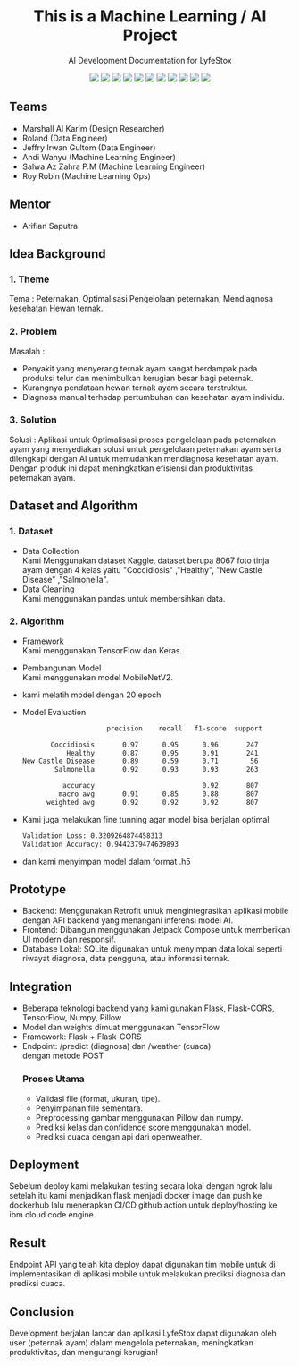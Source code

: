 <h1 align="center">  This is a Machine Learning / AI Project </h1>

<p align="center"> 
AI Development Documentation for LyfeStox
</p>

<div align="center">
    <!-- Your badges here -->
    <img src="https://img.shields.io/badge/python-3670A0?style=for-the-badge&logo=python&logoColor=ffdd54">
    <img src="https://img.shields.io/badge/jupyter-%23FA0F00.svg?style=for-the-badge&logo=jupyter&logoColor=white">
    <img src="https://img.shields.io/badge/flask-%23000.svg?style=for-the-badge&logo=flask&logoColor=white">
    <img src="https://img.shields.io/badge/TensorFlow-%23FF6F00.svg?style=for-the-badge&logo=TensorFlow&logoColor=white">
    <img src="https://img.shields.io/badge/Keras-%23D00000.svg?style=for-the-badge&logo=Keras&logoColor=white">
    <img src="https://img.shields.io/badge/scikit--learn-%23F7931E.svg?style=for-the-badge&logo=scikit-learn&logoColor=white">
    <img src="https://img.shields.io/badge/pandas-%23150458.svg?style=for-the-badge&logo=pandas&logoColor=white">
    <img src="https://img.shields.io/badge/numpy-%23013243.svg?style=for-the-badge&logo=numpy&logoColor=white">
   <img src="https://img.shields.io/badge/pillow-%23000000.svg?style=for-the-badge&logo=pillow&logoColor=white">
    <img src="https://img.shields.io/badge/kotlin-%230095D5.svg?style=for-the-badge&logo=kotlin&logoColor=white">
    <img src="https://img.shields.io/badge/sqlite-%2307405e.svg?style=for-the-badge&logo=sqlite&logoColor=white">
</div>

## Teams

- Marshall Al Karim (Design Researcher)
- Roland (Data Engineer)
- Jeffry Irwan Gultom (Data Engineer)
- Andi Wahyu (Machine Learning Engineer)
- Salwa Az Zahra P.M (Machine Learning Engineer)
- Roy Robin (Machine Learning Ops)

## Mentor

- Arifian Saputra

## Idea Background

### 1. Theme
Tema : 
Peternakan, Optimalisasi Pengelolaan peternakan, Mendiagnosa kesehatan Hewan           ternak.

### 2. Problem
Masalah : 
- Penyakit yang menyerang ternak ayam sangat berdampak pada produksi telur               dan menimbulkan kerugian besar bagi peternak. 
- Kurangnya pendataan hewan ternak ayam secara terstruktur.
- Diagnosa manual terhadap pertumbuhan dan kesehatan ayam individu.

### 3. Solution
Solusi : 
Aplikasi untuk Optimalisasi proses pengelolaan pada peternakan ayam yang               menyediakan solusi untuk pengelolaan peternakan ayam serta dilengkapi dengan           AI untuk memudahkan mendiagnosa kesehatan ayam. Dengan produk ini dapat                meningkatkan efisiensi dan produktivitas peternakan ayam.

## Dataset and Algorithm

### 1. Dataset
- Data Collection <br />
Kami Menggunakan dataset Kaggle, dataset berupa 8067 foto tinja ayam dengan 4 kelas yaitu "Coccidiosis" ,"Healthy", "New Castle Disease" ,"Salmonella".
- Data Cleaning <br />
Kami menggunakan pandas untuk membersihkan data. 


### 2. Algorithm

- Framework <br />
Kami menggunakan TensorFlow dan Keras.

- Pembangunan Model <br />
Kami menggunakan model MobileNetV2.

- kami melatih model dengan 20 epoch

- Model Evaluation <br />
  ```bash
                       precision    recall   f1-score  support

         Coccidiosis       0.97      0.95      0.96       247
             Healthy       0.87      0.95      0.91       241
  New Castle Disease       0.89      0.59      0.71        56
          Salmonella       0.92      0.93      0.93       263

            accuracy                           0.92       807
           macro avg       0.91      0.85      0.88       807
        weighted avg       0.92      0.92      0.92       807
   ```

- Kami juga melakukan fine tunning agar model bisa berjalan optimal

  ```bash
  Validation Loss: 0.3209264874458313
  Validation Accuracy: 0.9442379474639893
   ```
- dan kami menyimpan model dalam format .h5

## Prototype
- Backend: Menggunakan Retrofit untuk mengintegrasikan aplikasi mobile dengan API backend yang menangani inferensi model AI.
- Frontend: Dibangun menggunakan Jetpack Compose untuk memberikan UI modern dan responsif.
- Database Lokal: SQLite digunakan untuk menyimpan data lokal seperti riwayat diagnosa, data pengguna, atau informasi ternak.

## Integration
- Beberapa teknologi backend yang kami gunakan Flask, Flask-CORS, TensorFlow, Numpy, Pillow
- Model dan weights dimuat menggunakan TensorFlow
- Framework: Flask + Flask-CORS
- Endpoint: /predict (diagnosa) dan /weather (cuaca)   
      dengan metode POST
  ### Proses Utama
  - Validasi file (format, ukuran, tipe).
  - Penyimpanan file sementara.
  - Preprocessing gambar menggunakan Pillow dan numpy.
  - Prediksi kelas dan confidence score menggunakan model.
  - Prediksi cuaca dengan api dari openweather.

## Deployment
Sebelum deploy kami melakukan testing secara lokal dengan ngrok lalu setelah itu kami 
menjadikan flask menjadi docker image dan push ke dockerhub lalu menerapkan CI/CD github action untuk deploy/hosting ke ibm cloud code engine.

## Result
Endpoint API yang telah kita deploy dapat digunakan tim mobile untuk di implementasikan di aplikasi mobile untuk melakukan prediksi diagnosa dan prediksi cuaca.

## Conclusion
Development berjalan lancar dan aplikasi LyfeStox dapat digunakan oleh user (peternak ayam) dalam mengelola peternakan, meningkatkan produktivitas, dan mengurangi kerugian!  
